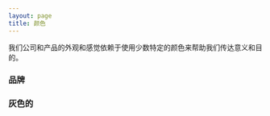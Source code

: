 ```yaml
---
layout: page
title: 颜色
---
```


我们公司和产品的外观和感觉依赖于使用少数特定的颜色来帮助我们传达意义和目的。

### 品牌

<div class="swatch swatch-blue"></div>
<div class="swatch swatch-green"></div>
<div class="swatch swatch-red"></div>
<div class="swatch swatch-orange"></div>
<div class="swatch swatch-purple"></div>

### 灰色的

<div class="swatch swatch-gray-light"></div>
<div class="swatch swatch-gray"></div>
<div class="swatch swatch-gray-dark"></div>
